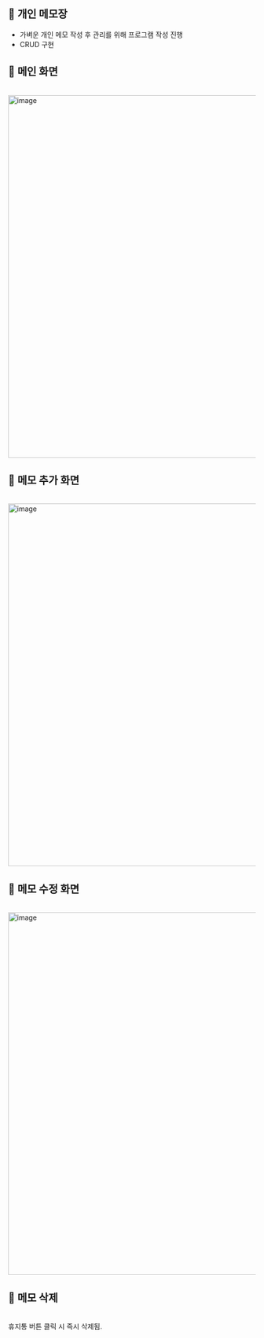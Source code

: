 

📝 개인 메모장
---
- 가벼운 개인 메모 작성 후 관리를 위해 프로그램 작성 진행
- CRUD 구현

📝 메인 화면
---
<br>
<img width="738" alt="image" src="https://github.com/user-attachments/assets/2b8aabeb-1aca-462d-b8f8-02ba1a938dbb">
<br>



📝 메모 추가 화면
---
<br>
<img width="738" alt="image" src="https://github.com/user-attachments/assets/1e78e708-c06d-4105-bda8-bf54d412c543">
<br>


📝 메모 수정 화면
---
<br>
<img width="738" alt="image" src="https://github.com/user-attachments/assets/4d6845d9-7a0f-4bd6-9a46-e1f188eb8f1e">
<br>

📝 메모 삭제
---
<br>
휴지통 버튼 클릭 시 즉시 삭제됨.
